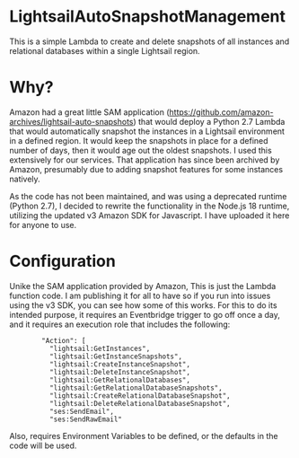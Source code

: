 # LightsailAutoSnapshotManagement
This is a simple Lambda to create and delete snapshots of all instances and relational databases within a single Lightsail region.

# Why?
Amazon had a great little SAM application (https://github.com/amazon-archives/lightsail-auto-snapshots) that would deploy a Python 2.7 Lambda that would automatically snapshot the instances in a Lightsail environment in a defined region.  It would keep the snapshots in place for a defined number of days, then it would age out the oldest snapshots. I used this extensively for our services. That application has since been archived by Amazon, presumably due to adding snapshot features for some instances natively.

As the code has not been maintained, and was using a deprecated runtime (Python 2.7), I decided to rewrite the functionality in the Node.js 18 runtime, utilizing the updated v3 Amazon SDK for Javascript.  I have uploaded it here for anyone to use.

# Configuration
Unike the SAM application provided by Amazon, This is just the Lambda function code. I am publishing it for all to have so if you run into issues using the v3 SDK, you can see how some of this works.  For this to do its intended purpose, it requires an Eventbridge trigger to go off once a day, and it requires an execution role that includes the following:

            "Action": [
              "lightsail:GetInstances",
              "lightsail:GetInstanceSnapshots",
              "lightsail:CreateInstanceSnapshot",
              "lightsail:DeleteInstanceSnapshot",
              "lightsail:GetRelationalDatabases",
              "lightsail:GetRelationalDatabaseSnapshots",
              "lightsail:CreateRelationalDatabaseSnapshot",
              "lightsail:DeleteRelationalDatabaseSnapshot",
              "ses:SendEmail",
              "ses:SendRawEmail"

Also, requires Environment Variables to be defined, or the defaults in the code will be used.
